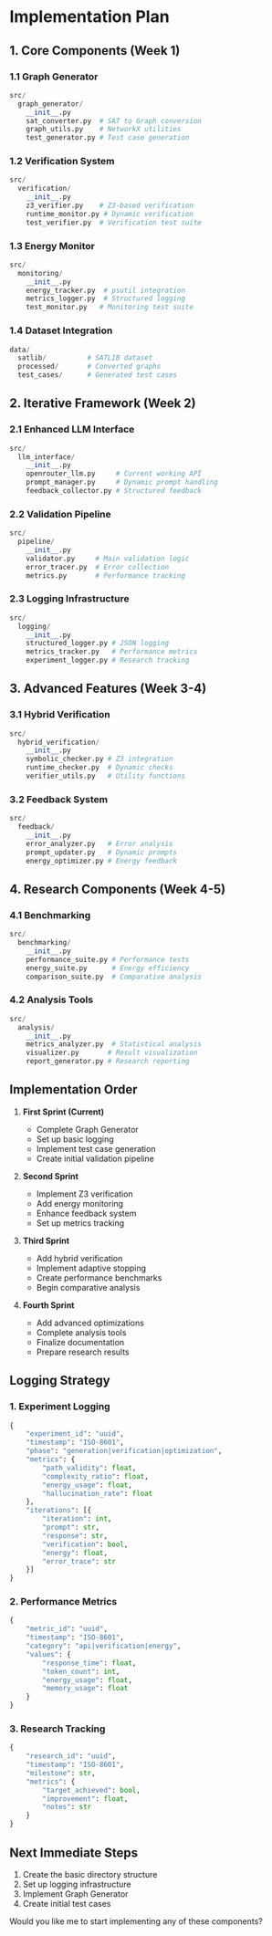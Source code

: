 # Implementation Plan

## 1. Core Components (Week 1)

### 1.1 Graph Generator
```python
src/
  graph_generator/
    __init__.py
    sat_converter.py  # SAT to Graph conversion
    graph_utils.py    # NetworkX utilities
    test_generator.py # Test case generation
```

### 1.2 Verification System
```python
src/
  verification/
    __init__.py
    z3_verifier.py    # Z3-based verification
    runtime_monitor.py # Dynamic verification
    test_verifier.py  # Verification test suite
```

### 1.3 Energy Monitor
```python
src/
  monitoring/
    __init__.py
    energy_tracker.py  # psutil integration
    metrics_logger.py  # Structured logging
    test_monitor.py   # Monitoring test suite
```

### 1.4 Dataset Integration
```python
data/
  satlib/          # SATLIB dataset
  processed/       # Converted graphs
  test_cases/      # Generated test cases
```

## 2. Iterative Framework (Week 2)

### 2.1 Enhanced LLM Interface
```python
src/
  llm_interface/
    __init__.py
    openrouter_llm.py     # Current working API
    prompt_manager.py     # Dynamic prompt handling
    feedback_collector.py # Structured feedback
```

### 2.2 Validation Pipeline
```python
src/
  pipeline/
    __init__.py
    validator.py     # Main validation logic
    error_tracer.py  # Error collection
    metrics.py       # Performance tracking
```

### 2.3 Logging Infrastructure
```python
src/
  logging/
    __init__.py
    structured_logger.py # JSON logging
    metrics_tracker.py   # Performance metrics
    experiment_logger.py # Research tracking
```

## 3. Advanced Features (Week 3-4)

### 3.1 Hybrid Verification
```python
src/
  hybrid_verification/
    __init__.py
    symbolic_checker.py # Z3 integration
    runtime_checker.py  # Dynamic checks
    verifier_utils.py   # Utility functions
```

### 3.2 Feedback System
```python
src/
  feedback/
    __init__.py
    error_analyzer.py   # Error analysis
    prompt_updater.py   # Dynamic prompts
    energy_optimizer.py # Energy feedback
```

## 4. Research Components (Week 4-5)

### 4.1 Benchmarking
```python
src/
  benchmarking/
    __init__.py
    performance_suite.py # Performance tests
    energy_suite.py      # Energy efficiency
    comparison_suite.py  # Comparative analysis
```

### 4.2 Analysis Tools
```python
src/
  analysis/
    __init__.py
    metrics_analyzer.py  # Statistical analysis
    visualizer.py       # Result visualization
    report_generator.py # Research reporting
```

## Implementation Order

1. **First Sprint (Current)**
   - Complete Graph Generator
   - Set up basic logging
   - Implement test case generation
   - Create initial validation pipeline

2. **Second Sprint**
   - Implement Z3 verification
   - Add energy monitoring
   - Enhance feedback system
   - Set up metrics tracking

3. **Third Sprint**
   - Add hybrid verification
   - Implement adaptive stopping
   - Create performance benchmarks
   - Begin comparative analysis

4. **Fourth Sprint**
   - Add advanced optimizations
   - Complete analysis tools
   - Finalize documentation
   - Prepare research results

## Logging Strategy

### 1. Experiment Logging
```python
{
    "experiment_id": "uuid",
    "timestamp": "ISO-8601",
    "phase": "generation|verification|optimization",
    "metrics": {
        "path_validity": float,
        "complexity_ratio": float,
        "energy_usage": float,
        "hallucination_rate": float
    },
    "iterations": [{
        "iteration": int,
        "prompt": str,
        "response": str,
        "verification": bool,
        "energy": float,
        "error_trace": str
    }]
}
```

### 2. Performance Metrics
```python
{
    "metric_id": "uuid",
    "timestamp": "ISO-8601",
    "category": "api|verification|energy",
    "values": {
        "response_time": float,
        "token_count": int,
        "energy_usage": float,
        "memory_usage": float
    }
}
```

### 3. Research Tracking
```python
{
    "research_id": "uuid",
    "timestamp": "ISO-8601",
    "milestone": str,
    "metrics": {
        "target_achieved": bool,
        "improvement": float,
        "notes": str
    }
}
```

## Next Immediate Steps

1. Create the basic directory structure
2. Set up logging infrastructure
3. Implement Graph Generator
4. Create initial test cases

Would you like me to start implementing any of these components?
